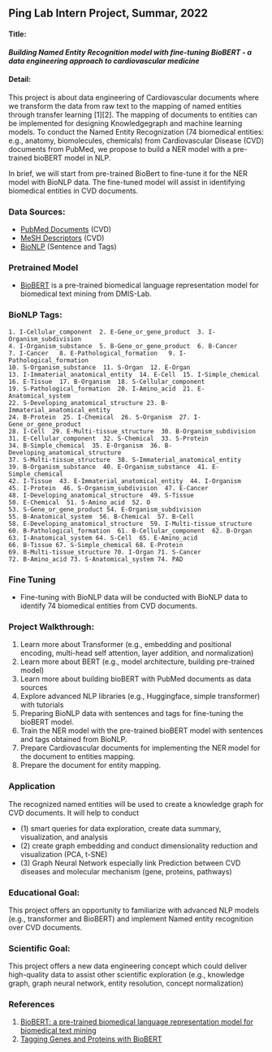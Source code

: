 ## Ping Lab Intern Project, Summar, 2022

#### Title: 

***Building Named Entity Recognition model with fine-tuning BioBERT - a data engineering approach to cardiovascular medicine***

#### Detail: 

This project is about data engineering of Cardiovascular documents where we transform the data from raw text to the mapping of named entities through transfer learning [1][2]. The mapping of documents to entities can be implemented for designing Knowledgegraph and machine learning models. To conduct the Named Entity Recognization (74 biomedical entities: e.g., anatomy, biomolecules, chemicals) from Cardiovascular Disease (CVD) documents from PubMed, we propose to build a NER model with a pre-trained bioBERT model in NLP. 

In brief, we will start from pre-trained BioBert to fine-tune it for the NER model with BioNLP data. The fine-tuned model will assist in identifying biomedical entities in CVD documents.

### Data Sources:
 - [PubMed Documents](https://pubmed.ncbi.nlm.nih.gov/download/) (CVD)
 - [MeSH Descriptors](https://meshb.nlm.nih.gov/treeView) (CVD)
 - [BioNLP](https://www.ncbi.nlm.nih.gov/research/bionlp/Data/) (Sentence and Tags)

### Pretrained Model
-  [BioBERT](https://github.com/dmis-lab/biobert) is a pre-trained biomedical language representation model for biomedical text mining from DMIS-Lab.

### BioNLP Tags:

```
1. I-Cellular_component  2. E-Gene_or_gene_product  3. I-Organism_subdivision
4. I-Organism_substance  5. B-Gene_or_gene_product  6. B-Cancer
7. I-Cancer   8. E-Pathological_formation   9. I-Pathological_formation
10. S-Organism_substance  11. S-Organ  12. E-Organ
13. I-Immaterial_anatomical_entity  14. E-Cell  15. I-Simple_chemical
16. E-Tissue  17. B-Organism  18. S-Cellular_component
19. S-Pathological_formation  20. I-Amino_acid  21. E-Anatomical_system
22. S-Developing_anatomical_structure 23. B-Immaterial_anatomical_entity
24. B-Protein  25. I-Chemical  26. S-Organism  27. I-Gene_or_gene_product
28. I-Cell  29. E-Multi-tissue_structure  30. B-Organism_subdivision
31. E-Cellular_component  32. S-Chemical  33. S-Protein
34. B-Simple_chemical  35. E-Organism  36. B-Developing_anatomical_structure
37. S-Multi-tissue_structure  38. S-Immaterial_anatomical_entity
39. B-Organism_substance  40. E-Organism_substance  41. E-Simple_chemical
42. I-Tissue  43. E-Immaterial_anatomical_entity  44. I-Organism
45. I-Protein  46. S-Organism_subdivision  47. E-Cancer
48. I-Developing_anatomical_structure  49. S-Tissue
50. E-Chemical  51. S-Amino_acid  52. O
53. S-Gene_or_gene_product 54. E-Organism_subdivision
55. B-Anatomical_system  56. B-Chemical  57. B-Cell  
58. E-Developing_anatomical_structure  59. I-Multi-tissue_structure  
60. B-Pathological_formation  61. B-Cellular_component  62. B-Organ
63. I-Anatomical_system 64. S-Cell  65. E-Amino_acid
66. B-Tissue 67. S-Simple_chemical 68. E-Protein
69. B-Multi-tissue_structure 70. I-Organ 71. S-Cancer
72. B-Amino_acid 73. S-Anatomical_system 74. PAD

```

### Fine Tuning
- Fine-tuning with BioNLP data will be conducted with BioNLP data to identify 74 biomedical entities from CVD documents.

### Project Walkthrough:
1. Learn more about Transformer (e.g., embedding and positional encoding, multi-head self attention, layer addition, and normalization)
2. Learn more about BERT (e.g., model architecture, building pre-trained model)
3. Learn more about building bioBERT with PubMed documents as data sources
4. Explore advanced NLP libraries (e.g., Huggingface, simple transformer) with tutorials
5. Preparing BioNLP data with sentences and tags for fine-tuning the bioBERT model.
6. Train the NER model with the pre-trained bioBERT model with sentences and tags obtained from BioNLP.
7. Prepare Cardiovascular documents for implementing the NER model for the document to entities mapping.
8. Prepare the document for entity mapping.

### Application
The recognized named entities will be used to create a knowledge graph for CVD documents. It will help to conduct

-  (1) smart queries for data exploration, create data summary, visualization, and analysis 
-  (2) create graph embedding and conduct dimensionality reduction and visualization (PCA, t-SNE)
-  (3) Graph Neural Network especially link Prediction between CVD diseases and molecular mechanism (gene,  proteins, pathways)


### Educational Goal:

This project offers an opportunity to familiarize with advanced NLP models (e.g., transformer and BioBERT) and implement Named entity recognition over CVD documents. 

### Scientific Goal:

This project offers a new data engineering concept which could deliver high-quality data to assist other scientific exploration (e.g., knowledge graph, graph neural network, entity resolution, concept normalization)

### References
1. [BioBERT: a pre-trained biomedical language representation model for biomedical text mining](https://www.ncbi.nlm.nih.gov/pmc/articles/PMC7703786/)
2. [Tagging Genes and Proteins with BioBERT](https://towardsdatascience.com/tagging-genes-and-proteins-with-biobert-c7b04fc6eb4f)

